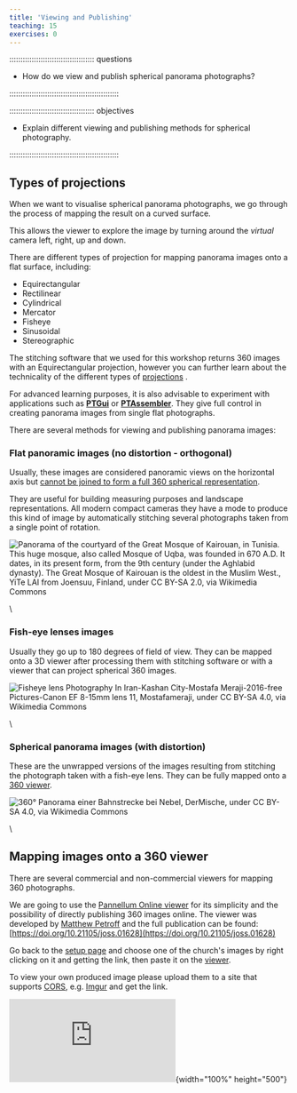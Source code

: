 ```yaml
---
title: 'Viewing and Publishing'
teaching: 15
exercises: 0
---
```



:::::::::::::::::::::::::::::::::::::: questions 

- How do we view and publish spherical panorama photographs?


:::::::::::::::::::::::::::::::::::::::::::::::::


:::::::::::::::::::::::::::::::::::::: objectives 

- Explain different viewing and publishing methods for spherical photography.


:::::::::::::::::::::::::::::::::::::::::::::::::

## Types of projections

When we want to visualise spherical panorama photographs, we go through the process of <!--capturing flat images with a fisheye lens,
stitching them resulting in a distorted image and -->
mapping the result on a curved surface. 

This allows the viewer to explore 
the image by turning around 
the *virtual* camera left, right, up and down.

<!--For this to happen, the software needs to map the distorted images onto a sphere or cube (in this case the original images are not distorted) to interactively view them. 

Although for this workshop we are using an automatic 360 camera, it is important to understand the different [**field of view settings**](https://www.cambridgeincolour.com/tutorials/cameras-vs-human-eye.htm#angle-of-view) when using a normal camera.
-->

There are different types of projection for mapping panorama images onto a flat surface, including:

- Equirectangular
- Rectilinear
- Cylindrical
- Mercator 
- Fisheye
- Sinusoidal
- Stereographic

<!--This [Cambridge In Color website](https://www.cambridgeincolour.com/tutorials/image-projections.htm)offers comprehensive information on these types of projections.-->

The stitching software that we used for this workshop returns 360 images with an Equirectangular projection, however you can further learn about the technicality of the different types of [projections](https://www.cambridgeincolour.com/tutorials/image-projections.htm) .

For advanced learning purposes, it is also advisable to experiment with applications such as [**PTGui**](https://ptgui.com/) or [**PTAssembler**](https://www.tawbaware.com/ptasmblr.htm). They give full control in creating panorama images from single flat photographs. 


There are several methods for viewing and publishing panorama images:

### Flat panoramic images (no distortion - orthogonal)

 Usually, these images are considered panoramic views on the horizontal axis but [cannot be joined to form a full 360 spherical representation](https://panoviewer.toolforge.org/#Panorama_of_the_courtyard_of_the_Great_Mosque_of_Kairouan.jpg). 
 
They are useful for building measuring purposes and landscape representations. All modern compact cameras they have a mode to produce this kind of image by automatically stitching several photographs taken from a single point of rotation.

<!--The amount of distortion and a good stitching result will depend on the lens used. With a telephoto lens, there will be necessary more images to cover the full 360 horizontal area. 

> With a wider angle lens fewer photos will be required to cover the same amount of area, however, the result can present more distortion errors and less accurate stitching results.-->

 ![Panorama of the courtyard of the Great Mosque of Kairouan, in Tunisia. This huge mosque, also called Mosque of Uqba, was founded in 670 A.D. It dates, in its present form, from the 9th century (under the Aghlabid dynasty). The Great Mosque of Kairouan is the oldest in the Muslim West., YiTe LAI from Joensuu, Finland, under [ CC BY-SA 2.0](https://creativecommons.org/licenses/by-sa/2.0), via [Wikimedia Commons](https://commons.wikimedia.org/wiki/File:Panorama_of_the_courtyard_of_the_Great_Mosque_of_Kairouan.jpg) 
](https://upload.wikimedia.org/wikipedia/commons/d/d5/Panorama_of_the_courtyard_of_the_Great_Mosque_of_Kairouan.jpg) 

\

### Fish-eye lenses images

Usually they go up to 180 degrees of field of view. They can be mapped onto a 3D viewer after processing them with stitching software or with a viewer that can project spherical 360 images.

![ Fisheye lens Photography In Iran-Kashan City-Mostafa Meraji-2016-free Pictures-Canon EF 8-15mm lens 11, Mostafameraji, under [ CC BY-SA 4.0](https://creativecommons.org/licenses/by-sa/4.0), via [Wikimedia Commons](https://upload.wikimedia.org/wikipedia/commons/thumb/e/e7/Dialog-information_on.svg/50px-Dialog-information_on.svg.png) ](https://upload.wikimedia.org/wikipedia/commons/f/f5/Fisheye_lens_Photography_In_Iran-Kashan_City-Mostafa_Meraji-2016-free_Pictures-Canon_EF_8-15mm_lens_11.jpg)

\

### Spherical panorama images (with distortion)

These are the unwrapped versions of the images resulting from stitching the photograph taken with a fish-eye lens. They can be fully mapped onto a [360 viewer](https://panoviewer.toolforge.org/#Nebel_Schienen_Panorama.jpg).


![360° Panorama einer Bahnstrecke bei Nebel, DerMische, under [ CC BY-SA 4.0](https://creativecommons.org/licenses/by-sa/4.0), via [Wikimedia Commons](https://commons.wikimedia.org/wiki/File:Nebel_Schienen_Panorama.jpg) ](https://upload.wikimedia.org/wikipedia/commons/2/2c/Nebel_Schienen_Panorama.jpg) 

\

## Mapping images onto a 360 viewer

<!--These images are the final mapped 360 photographs coming from the unwrapped images after stitching several fish-eye lens photographs.-->
There are several commercial and non-commercial viewers for mapping 360 photographs.

We are going to use the [Pannellum Online viewer](https://pannellum.org/documentation/overview/tutorial/) for its simplicity and the possibility of directly publishing 360 images online. The viewer was developed by [Matthew Petroff](https://mpetroff.net/) and the full publication can be found: [https://doi.org/10.21105/joss.01628](https://doi.org/10.21105/joss.01628)

Go back to the [setup page](../learner/setup.Rmd) and choose one of the church's images by right clicking on it and getting the link, then paste it on the [viewer](https://pannellum.org/documentation/overview/tutorial/).

To view your own produced image please upload them to a site that supports [CORS](https://en.wikipedia.org/wiki/Cross-origin_resource_sharing), e.g. [Imgur](https://imgur.com/) and get the link.

![**360 Panorama** of [St Mary's Roman Catholic Church](https://maps.app.goo.gl/giyXNK7kP4z5ohUK8) Brighton (UK), DSVMC University of Brighton, under [DSVMC](https://culturedigitalskills.org/), via [D4Science](https://services.d4science.org/) ](https://cdn.pannellum.org/2.5/pannellum.htm#panorama=https%3A//data.d4science.org/shub/E_dUl6d3g0ajlLZ01uUW5PMzVLQkF2N3h6dUlBdDgxcXliVUZHeTF5ZTdzNTIxTFRZNzVPRVZRNUU3L1dLdWJNMw%3D%3D){width="100%" height="500"}  


